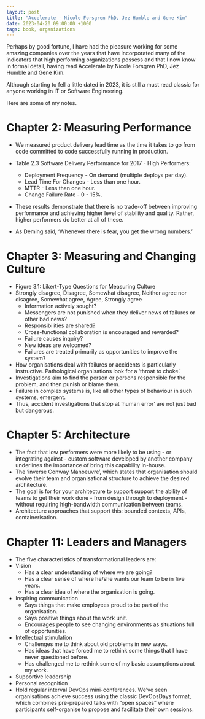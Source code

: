 ```yaml
---
layout: post
title: "Accelerate - Nicole Forsgren PhD, Jez Humble and Gene Kim"
date: 2023-04-20 09:00:00 +1000
tags: book, organizations
---
```


Perhaps by good fortune, I have had the pleasure working for some amazing companies over the years that have
incorporated many of the indicators that high performing organizations possess and that I now know in formal
detail, having read Accelerate by Nicole Forsgren PhD, Jez Humble and Gene Kim.

Although starting to fell a little dated in 2023, it is still a must read classic for anyone working in IT or
Software Engineering.

Here are some of my notes.

# Chapter 2: Measuring Performance

- We measured product delivery lead time as the time it takes to go from code committed to code successfully running
  in production.

- Table 2.3 Software Delivery Performance for 2017 - High Performers:

  - Deployment Frequency - On demand (multiple deploys per day).
  - Lead Time For Changes - Less than one hour.
  - MTTR - Less than one hour.
  - Change Failure Rate - 0 - 15%.

- These results demonstrate that there is no trade-off between improving performance and achieving higher level of
  stability and quality. Rather, higher performers do better at all of these.
- As Deming said, ‘Whenever there is fear, you get the wrong numbers.’

# Chapter 3: Measuring and Changing Culture

- Figure 3.1: Likert-Type Questions for Measuring Culture
- Strongly disagree, Disagree, Somewhat disagree, Neither agree nor disagree, Somewhat agree, Agree, Strongly agree
  - Information actively sought?
  - Messengers are not punished when they deliver news of failures or other bad news?
  - Responsibilities are shared?
  - Cross-functional collaboration is encouraged and rewarded?
  - Failure causes inquiry?
  - New ideas are welcomed?
  - Failures are treated primarily as opportunities to improve the system?
- How organisations deal with failures or accidents is particularly instructive. Pathological organisations look for a
  ‘throat to choke’.
- Investigations aim to find the person or persons responsible for the problem, and then punish or blame them.
- Failure in complex systems is, like all other types of behaviour in such systems, emergent.
- Thus, accident investigations that stop at ‘human error’ are not just bad but dangerous.

# Chapter 5: Architecture

- The fact that low performers were more likely to be using - or integrating against - custom software developed by
  another company underlines the importance of bring this capability in-house.
- The ‘inverse Conway Manoeuvre’, which states that organisation should evolve their team and organisational structure
  to achieve the desired architecture.
- The goal is for for your architecture to support support the ability of teams to get their work done - from design
  through to deployment - without requiring high-bandwidth communication between teams.
- Architecture approaches that support this: bounded contexts, APIs, containerisation.

# Chapter 11: Leaders and Managers

- The five characteristics of transformational leaders are:
- Vision
  - Has a clear understanding of where we are going?
  - Has a clear sense of where he/she wants our team to be in five years.
  - Has a clear idea of where the organisation is going.
- Inspiring communication
  - Says things that make employees proud to be part of the organisation.
  - Says positive things about the work unit.
  - Encourages people to see changing environments as situations full of opportunities.
- Intellectual stimulation
  - Challenges me to think about old problems in new ways.
  - Has ideas that have forced me to rethink some things that I have never questioned before.
  - Has challenged me to rethink some of my basic assumptions about my work.
- Supportive leadership
- Personal recognition
- Hold regular interval DevOps mini-conferences. We’ve seen organisations achieve success using the classic DevOpsDays
  format, which combines pre-prepared talks with “open spaces” where participants self-organise to propose and facilitate
  their own sessions.

